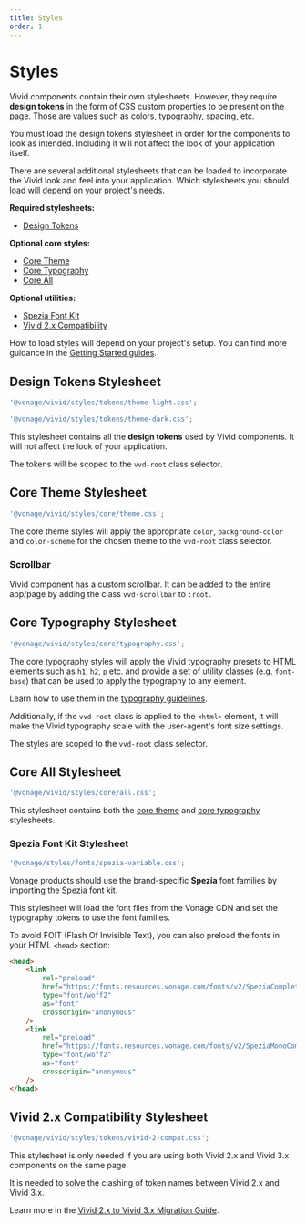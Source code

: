 ```yaml
---
title: Styles
order: 1
---
```


# Styles

Vivid components contain their own stylesheets. However, they require **design tokens** in the form of CSS custom properties to be present on the page.
Those are values such as colors, typography, spacing, etc.

You must load the design tokens stylesheet in order for the components to look as intended. Including it will not affect the look of your application itself.

There are several additional stylesheets that can be loaded to incorporate the Vivid look and feel into your application.
Which stylesheets you should load will depend on your project's needs.

**Required stylesheets:**

- [Design Tokens](#design-tokens)

**Optional core styles:**

- [Core Theme](#core-theme)
- [Core Typography](#core-typography)
- [Core All](#core-all)

**Optional utilities:**

- [Spezia Font Kit](#spezia-font-kit)
- [Vivid 2.x Compatibility](#vivid-2x-compatibility)

<vwc-note headline="Loading Styles" connotation="information" icon="info-line">

How to load styles will depend on your project's setup. You can find more guidance in the [Getting Started guides](/getting-started/web-components/#importing-the-styles-and-fonts).

</vwc-note>

## Design Tokens Stylesheet

<vwc-tabs gutters="none">
<vwc-tab id="light" label="Light Theme"></vwc-tab>
<vwc-tab-panel>

```js
'@vonage/vivid/styles/tokens/theme-light.css';
```

</vwc-tab-panel>
<vwc-tab id="dark" label="Dark Theme"></vwc-tab>
<vwc-tab-panel>

```js
'@vonage/vivid/styles/tokens/theme-dark.css';
```

</vwc-tab-panel>
</vwc-tabs>

This stylesheet contains all the **design tokens** used by Vivid components. It will not affect the look of your application.

The tokens will be scoped to the `vvd-root` class selector.

## Core Theme Stylesheet

```js
'@vonage/vivid/styles/core/theme.css';
```

The core theme styles will apply the appropriate `color`, `background-color` and `color-scheme` for the chosen theme to the `vvd-root` class selector.

### Scrollbar

Vivid component has a custom scrollbar. It can be added to the entire app/page by adding the class `vvd-scrollbar` to `:root.`

## Core Typography Stylesheet

```js
'@vonage/vivid/styles/core/typography.css';
```

The core typography styles will apply the Vivid typography presets to HTML elements such as `h1`, `h2`, `p` etc. and provide a set of utility classes (e.g. `font-base`) that can be used to apply the typography to any element.

Learn how to use them in the [typography guidelines](/designs/typography/#core-typography).

Additionally, if the `vvd-root` class is applied to the `<html>` element, it will make the Vivid typography scale with the user-agent's font size settings.

The styles are scoped to the `vvd-root` class selector.

## Core All Stylesheet

```js
'@vonage/vivid/styles/core/all.css';
```

This stylesheet contains both the [core theme](#core-theme) and [core typography](#core-typography) stylesheets.

### Spezia Font Kit Stylesheet

```js
'@vonage/styles/fonts/spezia-variable.css';
```

Vonage products should use the brand-specific **Spezia** font families by importing the Spezia font kit.

This stylesheet will load the font files from the Vonage CDN and set the typography tokens to use the font families.

To avoid FOIT (Flash Of Invisible Text), you can also preload the fonts in your HTML `<head>` section:

```html
<head>
	<link
		rel="preload"
		href="https://fonts.resources.vonage.com/fonts/v2/SpeziaCompleteVariableUprightWeb.woff2"
		type="font/woff2"
		as="font"
		crossorigin="anonymous"
	/>
	<link
		rel="preload"
		href="https://fonts.resources.vonage.com/fonts/v2/SpeziaMonoCompleteVariableWeb.woff2"
		type="font/woff2"
		as="font"
		crossorigin="anonymous"
	/>
</head>
```

## Vivid 2.x Compatibility Stylesheet

```js
'@vonage/vivid/styles/tokens/vivid-2-compat.css';
```

This stylesheet is only needed if you are using both Vivid 2.x and Vivid 3.x components on the same page.

It is needed to solve the clashing of token names between Vivid 2.x and Vivid 3.x.

Learn more in the [Vivid 2.x to Vivid 3.x Migration Guide](/guides/vivid-2-migration/).
